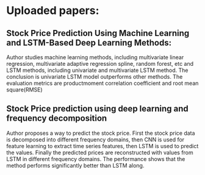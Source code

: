 # Uploaded papers:

## Stock Price Prediction Using Machine Learning and LSTM-Based Deep Learning Methods:

Author studies machine learning methods, including multivariate linear regression, multivariate adaptive regression spline, random forest, etc and LSTM methods, including univariate and multivariate LSTM method. The conclusion is univariate LSTM model outperforms other methods. The evaluation metrics are productmoment correlation coefficient and root mean square(RMSE)

## Stock Price prediction using deep learning and frequency decomposition

Author proposes a way to predict the stock price. First the stock price data is decomposed into different frequency domains, then CNN is used for feature learning to extract time series features, then LSTM is used to predict the values. Finally the predicted prices are reconstructed with values from LSTM in different frequency domains. The performance shows that the method performs significantly better than LSTM along.
